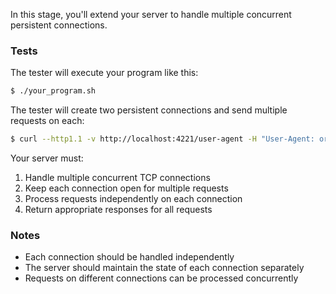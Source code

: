 In this stage, you'll extend your server to handle multiple concurrent persistent connections.

### Tests

The tester will execute your program like this:
```bash
$ ./your_program.sh
```

The tester will create two persistent connections and send multiple requests on each:
```bash
$ curl --http1.1 -v http://localhost:4221/user-agent -H "User-Agent: orange/mango-grape" --next http://localhost:4221/echo/apple
```

Your server must:
1. Handle multiple concurrent TCP connections
2. Keep each connection open for multiple requests
3. Process requests independently on each connection
4. Return appropriate responses for all requests

### Notes
- Each connection should be handled independently
- The server should maintain the state of each connection separately
- Requests on different connections can be processed concurrently